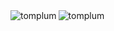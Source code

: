 
<!-- <p align="left"> <img src="https://komarev.com/ghpvc/?username=tomplum&label=Profile%20views&color=0e75b6&style=flat" alt="tomplum" /> </p> -->

<!-- <p align="left"> <a href="https://github.com/ryo-ma/github-profile-trophy"><img src="https://github-profile-trophy.vercel.app/?username=tomplum" alt="tomplum" /></a> </p> -->

<a>
    <img 
        align="left"
        src="https://github-readme-stats.vercel.app/api?username=tomplum&show_icons=true&locale=en&hide=prs,contribs&include_all_commits=true&count_private=true&custom_title=Tom's GitHub Stats"
        alt="tomplum" 
    />
</a>

<a>
    <img 
        align="left"
        src="https://github-readme-stats.vercel.app/api/top-langs?username=tomplum&show_icons=true&locale=en&layout=compact&langs_count=6"
        alt="tomplum" 
    />
</a>